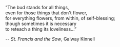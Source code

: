 “The bud stands for all things,  
even for those things that don't flower,  
for everything flowers, from within, of self-blessing;  
though sometimes it is necessary  
to reteach a thing its loveliness…”  

-- _St. Francis and the Sow_, Galway Kinnell
